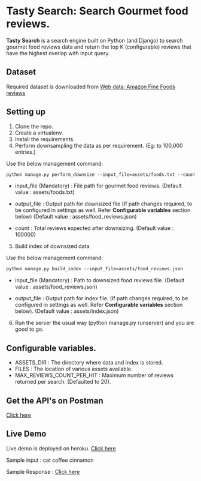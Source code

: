 # Tasty Search: Search Gourmet food reviews.
**Tasty Search** is a search engine built on Python (and Django) to search gourmet food reviews data and return the top K (configurable) reviews that have the highest overlap with input query.

## Dataset
Required dataset is downloaded from [Web data: Amazon Fine Foods reviews](http://snap.stanford.edu/data/web-FineFoods.html)

## Setting up
1. Clone the repo.
2. Create a virtualenv. 
3. Install the requirements.
4. Perform downsampling the data as per requirement. (Eg: to 100,000 entries.)

Use the below management command:

```html
python manage.py perform_downsize --input_file=assets/foods.txt --count=100000
```
* input_file (Mandatory) : File path for gourmet food reviews. (Default value : assets/foods.txt)

* output_file : Output path for downsized file (If path changes required, to be configured in settings as well. Refer **Configurable variables** section below) (Default value : assets/food_reviews.json)
      
* count : Total reviews expected after downsizing. (Default value : 100000)
      
5. Build index of downsized data.

Use the below management command:

```html
python manage.py build_index --input_file=assets/food_reviews.json
```
* input_file (Mandatory) : Path to downsized food reviews file. (Default value : assets/food_reviews.json)

* output_file : Output path for index file. (If path changes required, to be configured in settings as well. Refer **Configurable variables** section below). (Default value : assets/index.json)

6. Run the server the usual way (python manage.py runserver) and you are good to go.

## Configurable variables.

* ASSETS_DIR : The directory where data and index is stored.
* FILES : The location of various assets available.
* MAX_REVIEWS_COUNT_PER_HIT : Maximum number of reviews returned per search. (Defaulted to 20).

## Get the API's on Postman
[Click here](https://www.getpostman.com/collections/2522489d4e71503df409)

## Live Demo
Live demo is deployed on heroku. [Click here](https://gourmet-hunt.herokuapp.com/search/)

Sample input : cat coffee cinnamon

Sample Response : [Click here](https://api.myjson.com/bins/zvcxp)

